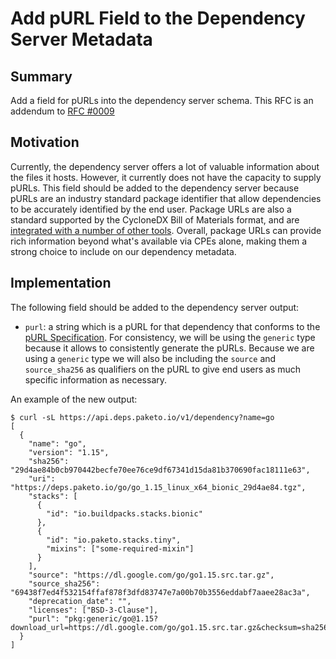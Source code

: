 # Add pURL Field to the Dependency Server Metadata

## Summary

Add a field for pURLs into the dependency server schema.
This RFC is an addendum to [RFC #0009](https://github.com/paketo-buildpacks/rfcs/blob/main/text/0009-dep-server.md)

## Motivation

Currently, the dependency server offers a lot of valuable information about the
files it hosts. However, it currently does not have the capacity to supply
pURLs. This field should be added to the dependency server because pURLs are an
industry standard package identifier that allow dependencies to be accurately
identified by the end user. Package URLs are also a standard supported by the CycloneDX Bill of Materials format, and are [integrated with a number of other tools](https://github.com/package-url/purl-spec#users-adopters-and-links). Overall, package URLs can provide rich information beyond what's available via CPEs alone, making them a strong choice to include on our dependency metadata.

## Implementation

The following field should be added to the dependency server output:

* `purl`: a string which is a pURL for that dependency that conforms to the
  [pURL Specification](https://github.com/package-url/purl-spec). For
  consistency, we will be using the `generic` type because it allows to
  consistently generate the pURLs. Because we are using a `generic` type we
  will also be including the `source` and `source_sha256` as qualifiers on the
  pURL to give end users as much specific information as necessary.

An example of the new output:
```
$ curl -sL https://api.deps.paketo.io/v1/dependency?name=go
[
  {
    "name": "go",
    "version": "1.15",
    "sha256": "29d4ae84b0cb970442becfe70ee76ce9df67341d15da81b370690fac18111e63",
    "uri": "https://deps.paketo.io/go/go_1.15_linux_x64_bionic_29d4ae84.tgz",
    "stacks": [
      {
        "id": "io.buildpacks.stacks.bionic"
      },
      {
        "id": "io.paketo.stacks.tiny",
        "mixins": ["some-required-mixin"]
      }
    ],
    "source": "https://dl.google.com/go/go1.15.src.tar.gz",
    "source_sha256": "69438f7ed4f532154ffaf878f3dfd83747e7a00b70b3556eddabf7aaee28ac3a",
    "deprecation_date": "",
    "licenses": ["BSD-3-Clause"],
    "purl": "pkg:generic/go@1.15?download_url=https://dl.google.com/go/go1.15.src.tar.gz&checksum=sha256:69438f7ed4f532154ffaf878f3dfd83747e7a00b70b3556eddabf7aaee28ac3a"
  }
]
```
